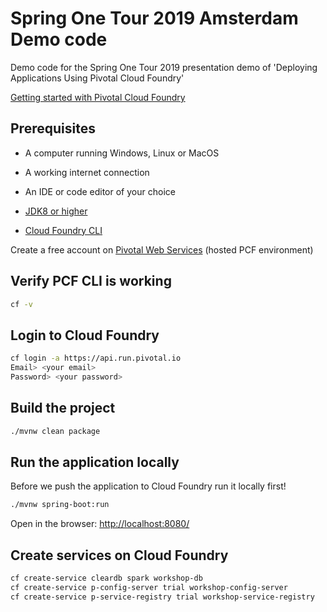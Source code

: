 # Spring One Tour 2019 Amsterdam Demo code

Demo code for the Spring One Tour 2019 presentation demo of 'Deploying Applications Using Pivotal Cloud Foundry'

[Getting started with Pivotal Cloud Foundry](https://pivotal.io/platform/pcf-tutorials/getting-started-with-pivotal-cloud-foundry)

## Prerequisites 

* A computer running Windows, Linux or MacOS
* A working internet connection
* An IDE or code editor of your choice

* [JDK8 or higher](https://www.oracle.com/technetwork/java/javase/downloads/index.html)
* [Cloud Foundry CLI](https://docs.run.pivotal.io/cf-cli/install-go-cli.html)

Create a free account on [Pivotal Web Services](https://run.pivotal.io/) (hosted PCF environment)

## Verify PCF CLI is working

```bash
cf -v
```

## Login to Cloud Foundry

```bash
cf login -a https://api.run.pivotal.io
Email> <your email>
Password> <your password>
```

## Build the project

```bash
./mvnw clean package
```

## Run the application locally

Before we push the application to Cloud Foundry run it locally first!

```bash
./mvnw spring-boot:run
```

Open in the browser: [http://localhost:8080/](http://localhost:8080/)

## Create services on Cloud Foundry

```bash
cf create-service cleardb spark workshop-db
cf create-service p-config-server trial workshop-config-server
cf create-service p-service-registry trial workshop-service-registry
```